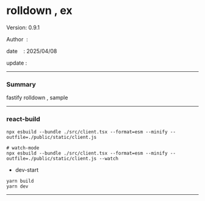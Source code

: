 ﻿# rolldown , ex

 Version: 0.9.1

 Author  :

 date    : 2025/04/08 

 update  : 

***
### Summary

fastify rolldown , sample

***
### react-build

```
npx esbuild --bundle ./src/client.tsx --format=esm --minify --outfile=./public/static/client.js

# watch-mode
npx esbuild --bundle ./src/client.tsx --format=esm --minify --outfile=./public/static/client.js --watch
```

* dev-start
```
yarn build
yarn dev
```
***

